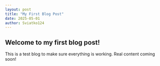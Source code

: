 ```yaml
---
layout: post
title: "My First Blog Post"
date: 2025-05-01
author: Sviatko124
---
```


## Welcome to my first blog post!

This is a test blog to make sure everything is working. Real content coming soon! 
